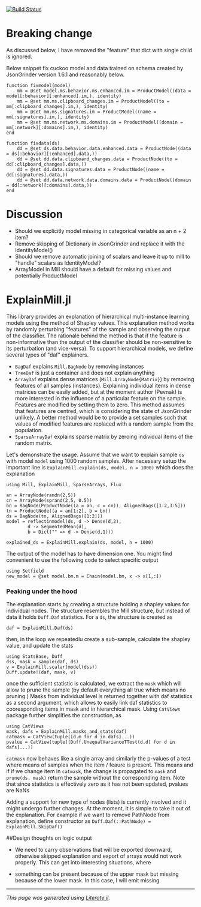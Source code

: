 [![Build Status](https://teamcity.int.avast.com/app/rest/builds/buildType:VirusLab_AiResearch_Skunk_ExplainMill_Test/statusIcon)](https://teamcity.int.avast.com/viewType.html?buildTypeId=VirusLab_AiResearch_Skunk_ExplainMill_Test)

# Breaking change
As discussed below, I have removed the "feature" that dict with single child is ignored. 

Below snippet fix cuckoo model and data trained on schema created by  JsonGrinder version 1.6.1 and reasonably below.

```
function fixmodel(model)
	mm = @set model.ms.behavior.ms.enhanced.im = ProductModel((data = model[:behavior][:enhanced].im,), identity)
	mm = @set mm.ms.clipboard_changes.im = ProductModel((to = mm[:clipboard_changes].im,), identity)
	mm = @set mm.ms.signatures.im = ProductModel((name = mm[:signatures].im,), identity)
	mm = @set mm.ms.network.ms.domains.im = ProductModel((domain = mm[:network][:domains].im,), identity)
end

function fixdata(ds)
	dd = @set ds.data.behavior.data.enhanced.data = ProductNode((data = ds[:behavior][:enhanced].data,))
	dd = @set dd.data.clipboard_changes.data = ProductNode((to = dd[:clipboard_changes].data,))
	dd = @set dd.data.signatures.data = ProductNode((name = dd[:signatures].data,))
	dd = @set dd.data.network.data.domains.data = ProductNode((domain = dd[:network][:domains].data,))
end
```

# Discussion

* Should we explicitly model missing in categorical variable as an n + 2 item?
* Remove skipping of Dictionary in JsonGrinder and replace it with the IdentityModel()
* Should we remove automatic joining of scalars and leave it up to mill to "handle" scalars as IdentityModel?
* ArrayModel in Mill should have a default for missing values and potentially ProductModel

# ExplainMill.jl

This library provides an explanation of hierarchical multi-instance learning
models using the method of Shapley values. This explanation method works by
randomly perturbing "features" of the sample and observing the output of the
classifier. The rationale behind the method is that if the feature is
non-informative than the output of the classifier should be non-sensitive
to its perturbation (and vice-versa). To support hierarchical models,
we define several types of "daf" explainers.
* `BagDaf` explains `Mill.BagNode` by removing instances
* `TreeDaf` is just a container and does not explain anything
* `ArrayDaf` explains dense matrices (`Mill.ArrayNode{Matrix}`) by removing
features of all samples (instances). Explaining individual items in dense
matrices can be easily added, but at the moment author (Pevnak) is more interested in the influence of a particular feature on the sample. Features are modified by setting them to zero. This method assumes that features are centred, which is considering the state of JsonGrinder unlikely. A better method would be to provide a set samples such that values of modified features are replaced with a random sample from the population.
* `SparseArrayDaf` explains sparse matrix by zeroing individual items of the
random matrix.

Let's demonstrate the usage. Assume that we want to explain sample `ds` with
model `model` using 1000 random samples. After necessary setup the important
line is `ExplainMill.explain(ds, model, n = 1000)` which does the explanation

```@example README
using Mill, ExplainMill, SparseArrays, Flux

an = ArrayNode(randn(2,5))
cn = ArrayNode(sprand(2,5, 0.5))
bn = BagNode(ProductNode((a = an, c = cn)), AlignedBags([1:2,3:5]))
tn = ProductNode((a = an[1:2], b = bn))
ds = BagNode(tn, AlignedBags([1:2]))
model = reflectinmodel(ds, d -> Dense(d,2),
		d -> SegmentedMean(d),
		b = Dict("" => d -> Dense(d,1)))

explained_ds = ExplainMill.explain(ds, model, n = 1000)
```

The output of the model has to have dimension one. You might find convenient
to use the following code to select specific output

```@example README
using Setfield
new_model = @set model.bm.m = Chain(model.bm, x -> x[1,:])
```

### Peaking under the hood
The explanation starts by creating a structure holding a shapley values for
individual nodes. The structure resembles the Mill structure, but instead of
data it holds `Duff.Daf` statistics. For a `ds`, the structure is created as

```@example README
daf = ExplainMill.Daf(ds)
```

then, in the loop we repeatedlu create a sub-sample, calculate the shapley value,
and update the stats

```@example README
using StatsBase, Duff
dss, mask = sample(daf, ds)
v = ExplainMill.scalar(model(dss))
Duff.update!(daf, mask, v)
```

once the sufficient statistic is calculated, we extract the `mask` which will
allow to prune the sample (by default everything all true which means no
pruning.) Masks from individual level is returned together with daf statistics
as a second argument, which allows to easily link daf statistics to
cooresponding items in mask and in hierarchical mask. Using `CatViews` package
further simplifies the construction, as

```@example README
using CatViews
mask, dafs = ExplainMill.masks_and_stats(daf)
catmask = CatView(tuple([d.m for d in dafs]...))
pvalue = CatView(tuple([Duff.UnequalVarianceTTest(d.d) for d in dafs]...))
```

`catmask` now behaves like a single array and similarly the p-values of a test
where means of samples when the item / feaure is present. This means and if
if we change item in `catmask`, the change is propagated to `mask` and
`prune(ds, mask)` return the sample without the corresponding item. Note that
since statistics is effectively zero as it has not been updated, pvalues are NaNs

Adding a support for new type of nodes (lists) is currently involved and it
might undergo further changes. At the moment, it is simple to take it out of
the explanation. For example if we want to remove PathNode from explanation,
define constructor as `Duff.Daf(::PathNode) = ExplainMill.SkipDaf()`

##Design thoughts on logic output

* We need to carry observations that will be exported downward, otherwise skipped explanation and export of arrays would not work properly. This can get into interesting situations, where 
- something can be present because of the upper mask but missing because of the lower mask. In this case, I will emit missing


---

*This page was generated using [Literate.jl](https://github.com/fredrikekre/Literate.jl).*

